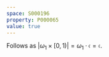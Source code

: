 ```yaml
---
space: S000196
property: P000065
value: true
---
```


Follows as $|\omega_1\times[0,1)|=\omega_1\cdot\mathfrak c=\mathfrak c$.
